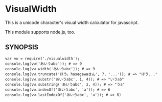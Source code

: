 VisualWidth
===========

This is a unicode character's visual width calculator for javascript.

This module supports node.js, too.

SYNOPSIS
--------

    var vw = require('./visualwidth');
    console.log(vw('あいうabc')); # => 9
    console.log(vw.width('あいうabc')); # => 9
    console.log(vw.truncate('ほう。hasegawaさん', 7, '...')); # => "ほう..."
    console.log(vw.substr('あいうabc', 1, 4)); # => "いうab"
    console.log(vw.substring('あいうabc', 2, 4)); # => "うa"
    console.log(vw.indexOf('あいうabc', 'a')); # => 6
    console.log(vw.lastIndexOf('あいうabc', 'a')); # => 6)

